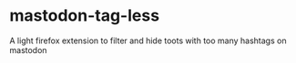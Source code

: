 # mastodon-tag-less
A light firefox extension to filter and hide toots with too many hashtags on mastodon
